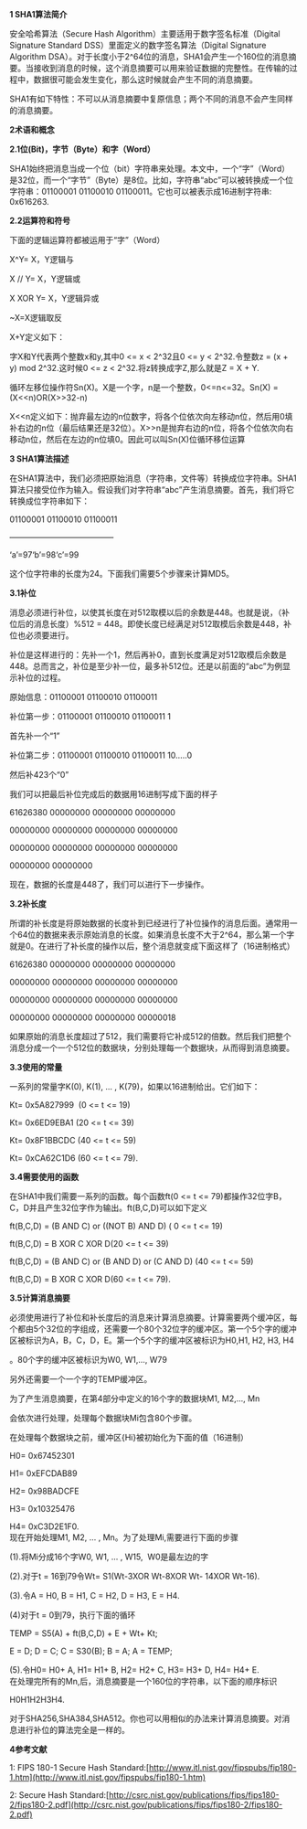 **1 SHA1算法简介**

安全哈希算法（Secure Hash Algorithm）主要适用于数字签名标准（Digital Signature Standard DSS）里面定义的数字签名算法（Digital Signature Algorithm DSA）。对于长度小于2^64位的消息，SHA1会产生一个160位的消息摘要。当接收到消息的时候，这个消息摘要可以用来验证数据的完整性。在传输的过程中，数据很可能会发生变化，那么这时候就会产生不同的消息摘要。

SHA1有如下特性：不可以从消息摘要中复原信息；两个不同的消息不会产生同样的消息摘要。

**2术语和概念**

**2.1位\(Bit\)，字节（Byte）和字（Word）**

SHA1始终把消息当成一个位（bit）字符串来处理。本文中，一个“字”（Word）是32位，而一个“字节”（Byte）是8位。比如，字符串“abc”可以被转换成一个位字符串：01100001 01100010 01100011。它也可以被表示成16进制字符串: 0x616263.

**2.2运算符和符号**

下面的逻辑运算符都被运用于“字”（Word）

X^Y= X，Y逻辑与

X // Y= X，Y逻辑或

X XOR Y= X，Y逻辑异或

~X=X逻辑取反

X+Y定义如下：

字X和Y代表两个整数x和y,其中0 &lt;= x &lt; 2^32且0 &lt;= y &lt; 2^32.令整数z = \(x + y\) mod 2^32.这时候0 &lt;= z &lt; 2^32.将z转换成字Z,那么就是Z = X + Y.

循环左移位操作符Sn\(X\)。X是一个字，n是一个整数，0&lt;=n&lt;=32。Sn\(X\) = \(X&lt;&lt;n\)OR\(X&gt;&gt;32-n\)

X&lt;&lt;n定义如下：抛弃最左边的n位数字，将各个位依次向左移动n位，然后用0填补右边的n位（最后结果还是32位）。X&gt;&gt;n是抛弃右边的n位，将各个位依次向右移动n位，然后在左边的n位填0。因此可以叫Sn\(X\)位循环移位运算

**3 SHA1算法描述**

在SHA1算法中，我们必须把原始消息（字符串，文件等）转换成位字符串。SHA1算法只接受位作为输入。假设我们对字符串“abc”产生消息摘要。首先，我们将它转换成位字符串如下：

01100001 01100010 01100011

―――――――――――――

‘a’=97‘b’=98‘c’=99

这个位字符串的长度为24。下面我们需要5个步骤来计算MD5。

**3.1补位**

消息必须进行补位，以使其长度在对512取模以后的余数是448。也就是说，（补位后的消息长度）%512 = 448。即使长度已经满足对512取模后余数是448，补位也必须要进行。

补位是这样进行的：先补一个1，然后再补0，直到长度满足对512取模后余数是448。总而言之，补位是至少补一位，最多补512位。还是以前面的“abc”为例显示补位的过程。

原始信息：01100001 01100010 01100011

补位第一步：01100001 01100010 01100011 1

首先补一个“1”

补位第二步：01100001 01100010 01100011 10…..0

然后补423个“0”

我们可以把最后补位完成后的数据用16进制写成下面的样子

61626380 00000000 00000000 00000000

00000000 00000000 00000000 00000000

00000000 00000000 00000000 00000000

00000000 00000000

现在，数据的长度是448了，我们可以进行下一步操作。

**3.2补长度**

所谓的补长度是将原始数据的长度补到已经进行了补位操作的消息后面。通常用一个64位的数据来表示原始消息的长度。如果消息长度不大于2^64，那么第一个字就是0。在进行了补长度的操作以后，整个消息就变成下面这样了（16进制格式）

61626380 00000000 00000000 00000000

00000000 00000000 00000000 00000000

00000000 00000000 00000000 00000000

00000000 00000000 00000000 00000018

如果原始的消息长度超过了512，我们需要将它补成512的倍数。然后我们把整个消息分成一个一个512位的数据块，分别处理每一个数据块，从而得到消息摘要。

**3.3使用的常量**

一系列的常量字K\(0\), K\(1\), ... , K\(79\)，如果以16进制给出。它们如下：

Kt= 0x5A827999  \(0 &lt;= t &lt;= 19\)

Kt= 0x6ED9EBA1 \(20 &lt;= t &lt;= 39\)

Kt= 0x8F1BBCDC \(40 &lt;= t &lt;= 59\)

Kt= 0xCA62C1D6 \(60 &lt;= t &lt;= 79\).

**3.4需要使用的函数**

在SHA1中我们需要一系列的函数。每个函数ft\(0 &lt;= t &lt;= 79\)都操作32位字B，C，D并且产生32位字作为输出。ft\(B,C,D\)可以如下定义

ft\(B,C,D\) = \(B AND C\) or \(\(NOT B\) AND D\) \( 0 &lt;= t &lt;= 19\)

ft\(B,C,D\) = B XOR C XOR D\(20 &lt;= t &lt;= 39\)

ft\(B,C,D\) = \(B AND C\) or \(B AND D\) or \(C AND D\) \(40 &lt;= t &lt;= 59\)

ft\(B,C,D\) = B XOR C XOR D\(60 &lt;= t &lt;= 79\).

**3.5计算消息摘要**

必须使用进行了补位和补长度后的消息来计算消息摘要。计算需要两个缓冲区，每个都由5个32位的字组成，还需要一个80个32位字的缓冲区。第一个5个字的缓冲区被标识为A，B，C，D，E。第一个5个字的缓冲区被标识为H0,H1, H2, H3, H4

。80个字的缓冲区被标识为W0, W1,..., W79

  
另外还需要一个一个字的TEMP缓冲区。

为了产生消息摘要，在第4部分中定义的16个字的数据块M1, M2,..., Mn

会依次进行处理，处理每个数据块Mi包含80个步骤。

在处理每个数据块之前，缓冲区{Hi}被初始化为下面的值（16进制）

H0= 0x67452301

H1= 0xEFCDAB89

H2= 0x98BADCFE

H3= 0x10325476

H4= 0xC3D2E1F0.  
现在开始处理M1, M2, ... , Mn。为了处理Mi,需要进行下面的步骤

\(1\).将Mi分成16个字W0, W1, ... , W15,  W0是最左边的字

\(2\).对于t = 16到79令Wt= S1\(Wt-3XOR Wt-8XOR Wt- 14XOR Wt-16\).

\(3\).令A = H0, B = H1, C = H2, D = H3, E = H4.

\(4\)对于t = 0到79，执行下面的循环

TEMP = S5\(A\) + ft\(B,C,D\) + E + Wt+ Kt;

E = D; D = C; C = S30\(B\); B = A; A = TEMP;

\(5\).令H0= H0+ A, H1= H1+ B, H2= H2+ C, H3= H3+ D, H4= H4+ E.  
在处理完所有的Mn,后，消息摘要是一个160位的字符串，以下面的顺序标识

H0H1H2H3H4.

对于SHA256,SHA384,SHA512。你也可以用相似的办法来计算消息摘要。对消息进行补位的算法完全是一样的。

**4参考文献**

1: FIPS 180-1 Secure Hash Standard:[http://www.itl.nist.gov/fipspubs/fip180-1.htm](http://www.itl.nist.gov/fipspubs/fip180-1.htm)

2: Secure Hash Standard:[http://csrc.nist.gov/publications/fips/fips180-2/fips180-2.pdf](http://csrc.nist.gov/publications/fips/fips180-2/fips180-2.pdf)


